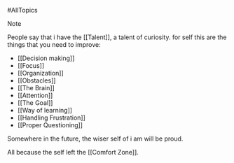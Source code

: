 #AllTopics

>[!NOTE]
People say that i have the [[Talent]], a talent of curiosity. for self this are the
things that you need to improve:

* [[Decision making]]
* [[Focus]]
* [[Organization]]
* [[Obstacles]]
* [[The Brain]]
* [[Attention]]
* [[The Goal]]
* [[Way of learning]]
* [[Handling Frustration]]
* [[Proper Questioning]]


Somewhere in the future, the wiser self of i am will be proud.

All because the self left the [[Comfort Zone]].